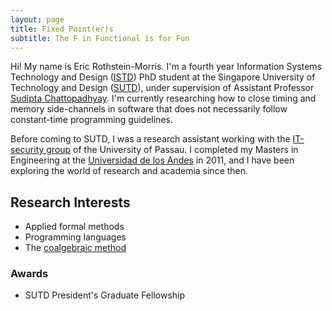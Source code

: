 ```yaml
---
layout: page
title: Fixed Point(er)s
subtitle: The F in Functional is for Fun
---
```


Hi! My name is Eric Rothstein-Morris. I'm a fourth year Information Systems Technology and Design ([ISTD](http://istd.sutd.edu.sg)) PhD student at the Singapore University of Technology and Design ([SUTD](http://www.sutd.edu.sg)), under supervision of Assistant Professor [Sudipta Chattopadhyay](https://sudiptac.bitbucket.io/). I'm currently researching how to close timing and memory side-channels in software that does not necessarily follow constant-time programming guidelines.

Before coming to SUTD, I was a research assistant working with the [IT-security group](https://web.sec.uni-passau.de/) of the University of Passau. I completed my Masters in Engineering at the [Universidad de los Andes](https://uniandes.edu.co/en) in 2011, and I have been exploring the world of research and academia since then. 

## Research Interests
- Applied formal methods
- Programming languages
- The [coalgebraic method](https://dl.acm.org/citation.cfm?id=2766193)

### Awards
- SUTD President's Graduate Fellowship

